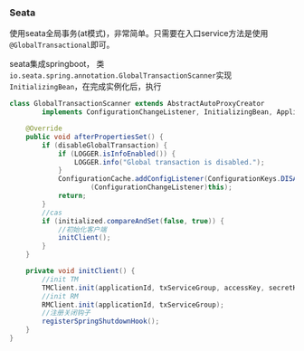 ### Seata

使用seata全局事务(at模式)，非常简单。只需要在入口service方法是使用`@GlobalTransactional`即可。

seata集成springboot，
类`io.seata.spring.annotation.GlobalTransactionScanner`实现`InitializingBean`，在完成实例化后，执行
```java
class GlobalTransactionScanner extends AbstractAutoProxyCreator
        implements ConfigurationChangeListener, InitializingBean, ApplicationContextAware, DisposableBean{

    @Override
    public void afterPropertiesSet() {
        if (disableGlobalTransaction) {
            if (LOGGER.isInfoEnabled()) {
                LOGGER.info("Global transaction is disabled.");
            }
            ConfigurationCache.addConfigListener(ConfigurationKeys.DISABLE_GLOBAL_TRANSACTION,
                    (ConfigurationChangeListener)this);
            return;
        }
        //cas
        if (initialized.compareAndSet(false, true)) {
            //初始化客户端
            initClient();
        }
    }

    private void initClient() {
        //init TM
        TMClient.init(applicationId, txServiceGroup, accessKey, secretKey);
        //init RM
        RMClient.init(applicationId, txServiceGroup);
        //注册关闭钩子
        registerSpringShutdownHook();
    }
}
```